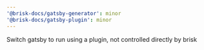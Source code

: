```yaml
---
'@brisk-docs/gatsby-generator': minor
'@brisk-docs/gatsby-plugin': minor
---
```


Switch gatsby to run using a plugin, not controlled directly by brisk
